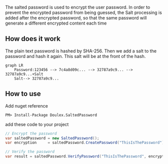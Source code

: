 ﻿The salted password is used to encrypt the user password. In order to prevent the encrypted password from being guessed,
the Salt processing is added after the encrypted password, so that the same password will generate a different encrypted
content each time

## How does it work
The plain text password is hashed by SHA-256. Then we add a salt to the password and hash it again. This salt will be at the front of the hash.

```mermaid
graph LR
    Password:123456 --> 7c4a8d09c... --> 32787a9c9... --> 32787a9c9...+Salt
    Salt--> 32787a9c9...                              
```

## How to use
Add nuget reference
```
PM> Install-Package Doulex.SaltedPassword
```

add these code to your project

```C#
// Encrypt the password
var saltedPassword = new SaltedPassword();
var encryption     = saltedPassword.CreatePassword("ThisIsThePassword");

// Verify the password
var result = saltedPassword.VerifyPassword("ThisIsThePassword", encryption);
```
